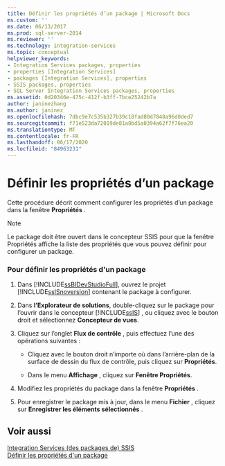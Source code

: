 ```yaml
---
title: Définir les propriétés d’un package | Microsoft Docs
ms.custom: ''
ms.date: 06/13/2017
ms.prod: sql-server-2014
ms.reviewer: ''
ms.technology: integration-services
ms.topic: conceptual
helpviewer_keywords:
- Integration Services packages, properties
- properties [Integration Services]
- packages [Integration Services], properties
- SSIS packages, properties
- SQL Server Integration Services packages, properties
ms.assetid: 0d20346e-475c-412f-b3ff-7bce25242b7a
author: janinezhang
ms.author: janinez
ms.openlocfilehash: 7dbc9e7c535b327b39c18fad80d7848a96d0ded7
ms.sourcegitcommit: f71e523da72019de81a8bd5a0394a62f7f76ea20
ms.translationtype: MT
ms.contentlocale: fr-FR
ms.lasthandoff: 06/17/2020
ms.locfileid: "84963231"
---
```

# <a name="set-the-properties-of-a-package"></a>Définir les propriétés d’un package
  Cette procédure décrit comment configurer les propriétés d’un package dans la fenêtre **Propriétés** .  
  
> [!NOTE]  
>  Le package doit être ouvert dans le concepteur SSIS pour que la fenêtre Propriétés affiche la liste des propriétés que vous pouvez définir pour configurer un package.  
  
### <a name="to-set-package-properties"></a>Pour définir les propriétés d'un package  
  
1.  Dans [!INCLUDE[ssBIDevStudioFull](../includes/ssbidevstudiofull-md.md)], ouvrez le projet [!INCLUDE[ssISnoversion](../includes/ssisnoversion-md.md)] contenant le package à configurer.  
  
2.  Dans **l’Explorateur de solutions**, double-cliquez sur le package pour l’ouvrir dans le concepteur [!INCLUDE[ssIS](../includes/ssis-md.md)] , ou cliquez avec le bouton droit et sélectionnez **Concepteur de vues**.  
  
3.  Cliquez sur l’onglet **Flux de contrôle** , puis effectuez l’une des opérations suivantes :  
  
    -   Cliquez avec le bouton droit n’importe où dans l’arrière-plan de la surface de dessin du flux de contrôle, puis cliquez sur **Propriétés**.  
  
    -   Dans le menu **Affichage** , cliquez sur **Fenêtre Propriétés**.  
  
4.  Modifiez les propriétés du package dans la fenêtre **Propriétés** .  
  
5.  Pour enregistrer le package mis à jour, dans le menu **Fichier** , cliquez sur **Enregistrer les éléments sélectionnés** .  
  
## <a name="see-also"></a>Voir aussi  
 [Integration Services &#40;des packages de&#41; SSIS](../../2014/integration-services/integration-services-ssis-packages.md)   
 [Définir les propriétés d'un package](set-package-properties.md)  
  
  
